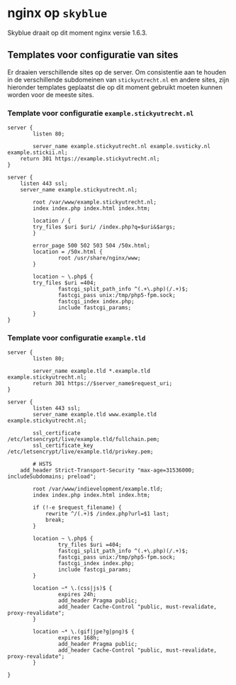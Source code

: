 # nginx op `skyblue`

Skyblue draait op dit moment nginx versie 1.6.3.

## Templates voor configuratie van sites

Er draaien verschillende sites op de server. Om consistentie aan te houden in de verschillende subdomeinen van `stickyutrecht.nl` en andere sites, zijn hieronder templates geplaatst die op dit moment gebruikt moeten kunnen worden voor de meeste sites. 

### Template voor configuratie `example.stickyutrecht.nl`

```
server {
        listen 80;

        server_name example.stickyutrecht.nl example.svsticky.nl example.stickii.nl;
	return 301 https://example.stickyutrecht.nl;
}

server {
	listen 443 ssl;
	server_name example.stickyutrecht.nl;

        root /var/www/example.stickyutrecht.nl;
        index index.php index.html index.htm;

        location / {
		try_files $uri $uri/ /index.php?q=$uri&$args;
        }

        error_page 500 502 503 504 /50x.html;
        location = /50x.html {
                root /usr/share/nginx/www;
        }

        location ~ \.php$ {
		try_files $uri =404;
                fastcgi_split_path_info ^(.+\.php)(/.+)$;
                fastcgi_pass unix:/tmp/php5-fpm.sock;
                fastcgi_index index.php;
                include fastcgi_params;
        }
}
```

### Template voor configuratie `example.tld`

```
server {
        listen 80;

        server_name example.tld *.example.tld example.stickyutrecht.nl;
        return 301 https://$server_name$request_uri;
}

server {
        listen 443 ssl;
        server_name example.tld www.example.tld example.stickyutrecht.nl;

        ssl_certificate /etc/letsencrypt/live/example.tld/fullchain.pem;
        ssl_certificate_key /etc/letsencrypt/live/example.tld/privkey.pem;

        # HSTS
	add_header Strict-Transport-Security "max-age=31536000; includeSubdomains; preload";
	
        root /var/www/indievelopment/example.tld;
        index index.php index.html index.htm;

        if (!-e $request_filename) {
            rewrite ^/(.+)$ /index.php?url=$1 last;
            break;
        }

        location ~ \.php$ {
                try_files $uri =404;
                fastcgi_split_path_info ^(.+\.php)(/.+)$;
                fastcgi_pass unix:/tmp/php5-fpm.sock;
                fastcgi_index index.php;
                include fastcgi_params;
        }

        location ~* \.(css|js)$ {
                expires 24h;
                add_header Pragma public;
                add_header Cache-Control "public, must-revalidate, proxy-revalidate";
        }

        location ~* \.(gif|jpe?g|png)$ {
                expires 168h;
                add_header Pragma public;
                add_header Cache-Control "public, must-revalidate, proxy-revalidate";
        }

}
```
